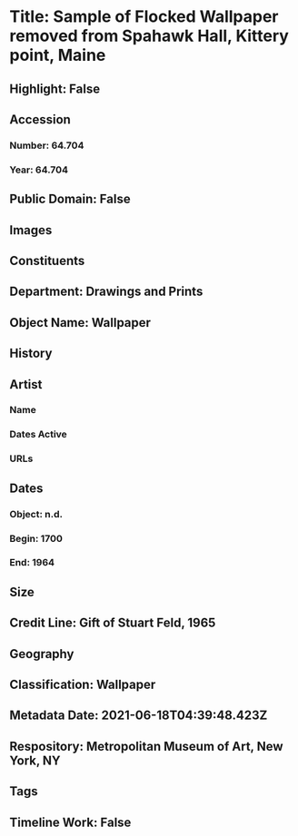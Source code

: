 # Title: Sample of Flocked Wallpaper removed from Spahawk Hall, Kittery point, Maine
## Highlight: False
## Accession
### Number: 64.704
### Year: 64.704
## Public Domain: False
## Images
## Constituents
## Department: Drawings and Prints
## Object Name: Wallpaper
## History
## Artist
### Name
### Dates Active
### URLs
## Dates
### Object: n.d.
### Begin: 1700
### End: 1964
## Size
## Credit Line: Gift of Stuart Feld, 1965
## Geography
## Classification: Wallpaper
## Metadata Date: 2021-06-18T04:39:48.423Z
## Respository: Metropolitan Museum of Art, New York, NY
## Tags
## Timeline Work: False